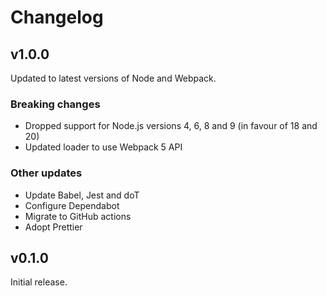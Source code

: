 # Changelog

## v1.0.0

Updated to latest versions of Node and Webpack.

### Breaking changes

* Dropped support for Node.js versions 4, 6, 8 and 9 (in favour of 18 and 20)
* Updated loader to use Webpack 5 API

### Other updates

* Update Babel, Jest and doT
* Configure Dependabot
* Migrate to GitHub actions
* Adopt Prettier

## v0.1.0

Initial release.
